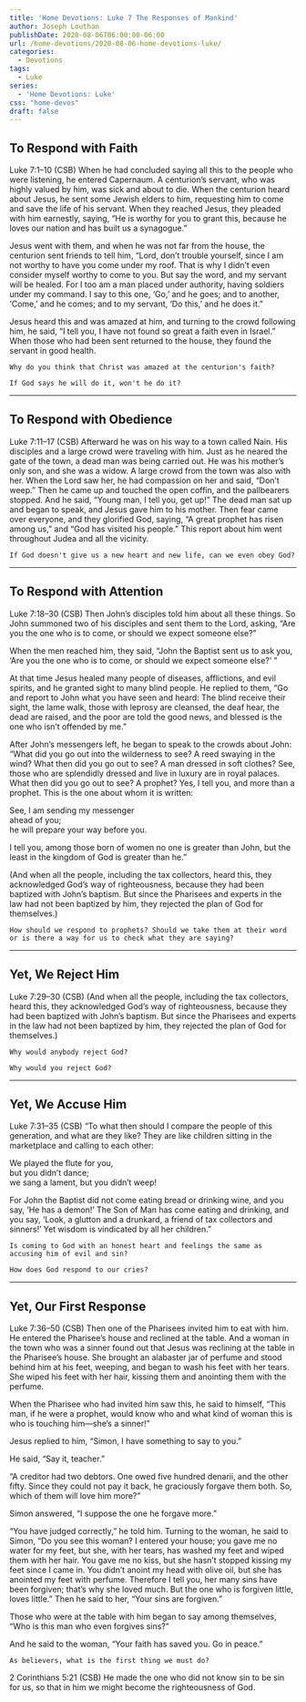```yaml
---
title: 'Home Devotions: Luke 7 The Responses of Mankind'
author: Joseph Louthan
publishDate: 2020-08-06T06:00:00-06:00
url: /home-devotions/2020-08-06-home-devotions-luke/
categories:
  - Devotions
tags:
  - Luke
series:
  - 'Home Devotions: Luke'
css: "home-devos"
draft: false
---
```


## To Respond with Faith

Luke 7:1–10 (CSB) When he had concluded saying all this to the people who were listening, he entered Capernaum. A centurion’s servant, who was highly valued by him, was sick and about to die. When the centurion heard about Jesus, he sent some Jewish elders to him, requesting him to come and save the life of his servant. When they reached Jesus, they pleaded with him earnestly, saying, “He is worthy for you to grant this, because he loves our nation and has built us a synagogue.”

Jesus went with them, and when he was not far from the house, the centurion sent friends to tell him, “Lord, don’t trouble yourself, since I am not worthy to have you come under my roof. That is why I didn’t even consider myself worthy to come to you. But say the word, and my servant will be healed. For I too am a man placed under authority, having soldiers under my command. I say to this one, ‘Go,’ and he goes; and to another, ‘Come,’ and he comes; and to my servant, ‘Do this,’ and he does it.”

Jesus heard this and was amazed at him, and turning to the crowd following him, he said, “I tell you, I have not found so great a faith even in Israel.” When those who had been sent returned to the house, they found the servant in good health.

```text
Why do you think that Christ was amazed at the centurion's faith?

If God says he will do it, won't he do it?
```

------

## To Respond with Obedience

Luke 7:11–17 (CSB) Afterward he was on his way to a town called Nain. His disciples and a large crowd were traveling with him.  Just as he neared the gate of the town, a dead man was being carried out. He was his mother’s only son, and she was a widow. A large crowd from the town was also with her.  When the Lord saw her, he had compassion on her and said, “Don’t weep.”  Then he came up and touched the open coffin, and the pallbearers stopped. And he said, “Young man, I tell you, get up!”  The dead man sat up and began to speak, and Jesus gave him to his mother.  Then fear came over everyone, and they glorified God, saying, “A great prophet has risen among us,” and “God has visited his people.”  This report about him went throughout Judea and all the vicinity.

```text
If God doesn't give us a new heart and new life, can we even obey God?
```

------

## To Respond with Attention

Luke 7:18–30 (CSB) Then John’s disciples told him about all these things. So John summoned two of his disciples  and sent them to the Lord, asking, “Are you the one who is to come, or should we expect someone else?”

When the men reached him, they said, “John the Baptist sent us to ask you, ‘Are you the one who is to come, or should we expect someone else?’ ”

At that time Jesus healed many people of diseases, afflictions, and evil spirits, and he granted sight to many blind people.  He replied to them, “Go and report to John what you have seen and heard: The blind receive their sight, the lame walk, those with leprosy are cleansed, the deaf hear, the dead are raised, and the poor are told the good news,  and blessed is the one who isn’t offended by me.”

After John’s messengers left, he began to speak to the crowds about John: “What did you go out into the wilderness to see? A reed swaying in the wind?  What then did you go out to see? A man dressed in soft clothes? See, those who are splendidly dressed and live in luxury are in royal palaces.  What then did you go out to see? A prophet? Yes, I tell you, and more than a prophet.  This is the one about whom it is written:

See, I am sending my messenger  
ahead of you;  
he will prepare your way before you.

I tell you, among those born of women no one is greater than John, but the least in the kingdom of God is greater than he.”

(And when all the people, including the tax collectors, heard this, they acknowledged God’s way of righteousness, because they had been baptized with John’s baptism.  But since the Pharisees and experts in the law had not been baptized by him, they rejected the plan of God for themselves.)

```text
How should we respond to prophets? Should we take them at their word or is there a way for us to check what they are saying?
```

------

## Yet, We Reject Him

Luke 7:29–30 (CSB) (And when all the people, including the tax collectors, heard this, they acknowledged God’s way of righteousness, because they had been baptized with John’s baptism.  But since the Pharisees and experts in the law had not been baptized by him, they rejected the plan of God for themselves.)

```text
Why would anybody reject God?

Why would you reject God?
```

------

## Yet, We Accuse Him

Luke 7:31–35 (CSB) “To what then should I compare the people of this generation, and what are they like?  They are like children sitting in the marketplace and calling to each other:

We played the flute for you,  
but you didn’t dance;  
we sang a lament,
but you didn’t weep!

For John the Baptist did not come eating bread or drinking wine, and you say, ‘He has a demon!’  The Son of Man has come eating and drinking, and you say, ‘Look, a glutton and a drunkard, a friend of tax collectors and sinners!’  Yet wisdom is vindicated by all her children.”

```text
Is coming to God with an honest heart and feelings the same as accusing him of evil and sin?

How does God respond to our cries?
```

------

## Yet, Our First Response

Luke 7:36–50 (CSB) Then one of the Pharisees invited him to eat with him. He entered the Pharisee’s house and reclined at the table.  And a woman in the town who was a sinner found out that Jesus was reclining at the table in the Pharisee’s house. She brought an alabaster jar of perfume  and stood behind him at his feet, weeping, and began to wash his feet with her tears. She wiped his feet with her hair, kissing them and anointing them with the perfume.

When the Pharisee who had invited him saw this, he said to himself, “This man, if he were a prophet, would know who and what kind of woman this is who is touching him—she’s a sinner!”

Jesus replied to him, “Simon, I have something to say to you.”

He said, “Say it, teacher.”

“A creditor had two debtors. One owed five hundred denarii, and the other fifty.  Since they could not pay it back, he graciously forgave them both. So, which of them will love him more?”

Simon answered, “I suppose the one he forgave more.”

“You have judged correctly,” he told him.  Turning to the woman, he said to Simon, “Do you see this woman? I entered your house; you gave me no water for my feet, but she, with her tears, has washed my feet and wiped them with her hair.  You gave me no kiss, but she hasn’t stopped kissing my feet since I came in.  You didn’t anoint my head with olive oil, but she has anointed my feet with perfume.  Therefore I tell you, her many sins have been forgiven; that’s why she loved much. But the one who is forgiven little, loves little.”  Then he said to her, “Your sins are forgiven.”

Those who were at the table with him began to say among themselves, “Who is this man who even forgives sins?”

And he said to the woman, “Your faith has saved you. Go in peace.”

```text
As believers, what is the first thing we must do?
```

2 Corinthians 5:21 (CSB)  He made the one who did not know sin to be sin for us, so that in him we might become the righteousness of God.
